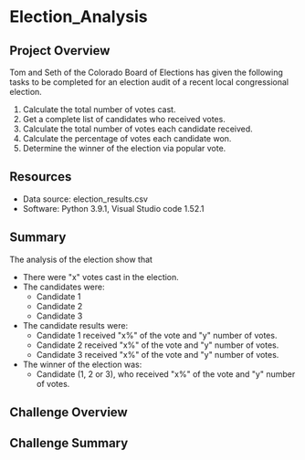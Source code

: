 # Election_Analysis

## Project Overview
Tom and Seth of the Colorado Board of Elections has given the following tasks to be completed for an election audit of a recent local congressional election.

1. Calculate the total number of votes cast.
2. Get a complete list of candidates who received votes.
3. Calculate the total number of votes each candidate received.
4. Calculate the percentage of votes each candidate won.
5. Determine the winner of the election via popular vote.

## Resources

- Data source: election_results.csv
- Software: Python 3.9.1, Visual Studio code 1.52.1

## Summary

The analysis of the election show that

- There were "x" votes cast in the election.
- The candidates were:
  - Candidate 1
  - Candidate 2
  - Candidate 3
- The candidate results were:
  - Candidate 1 received "x%" of the vote and "y" number of votes.
  - Candidate 2 received "x%" of the vote and "y" number of votes.
  - Candidate 3 received "x%" of the vote and "y" number of votes.
- The winner of the election was: 
  - Candidate (1, 2 or 3), who received "x%" of the vote and "y" number of votes.
  
## Challenge Overview

## Challenge Summary
